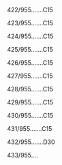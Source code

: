 422/955.......C15 


423/955.......C15 


424/955.......C15 


425/955.......C15 


426/955.......C15 


427/955.......C15 


428/955.......C15 


429/955.......C15 


430/955.......C15 


431/955.......C15 


432/955.......D30 


433/955.... 

